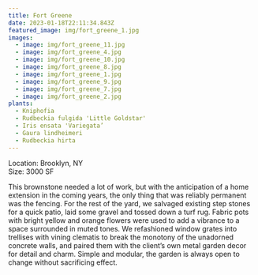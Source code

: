 ```yaml
---
title: Fort Greene
date: 2023-01-18T22:11:34.843Z
featured_image: img/fort_greene_1.jpg
images:
  - image: img/fort_greene_11.jpg
  - image: img/fort_greene_4.jpg
  - image: img/fort_greene_10.jpg
  - image: img/fort_greene_8.jpg
  - image: img/fort_greene_1.jpg
  - image: img/fort_greene_9.jpg
  - image: img/fort_greene_7.jpg
  - image: img/fort_greene_2.jpg
plants:
  - Kniphofia
  - Rudbeckia fulgida 'Little Goldstar'
  - Iris ensata 'Variegata’
  - Gaura lindheimeri
  - Rudbeckia hirta
---
```

L﻿ocation: Brooklyn, NY\
S﻿ize: 3000 SF



This brownstone needed a lot of work, but with the anticipation of a home extension in the coming years, the only thing that was reliably permanent was the fencing. For the rest of the yard, we salvaged existing step stones for a quick patio, laid some gravel and tossed down a turf rug. Fabric pots with bright yellow and orange flowers were used to add a vibrance to a space surrounded in muted tones. We refashioned window grates into trellises with vining clematis to break the monotony of the unadorned concrete walls, and paired them with the client’s own metal garden decor for detail and charm. Simple and modular, the garden is always open to change without sacrificing effect.